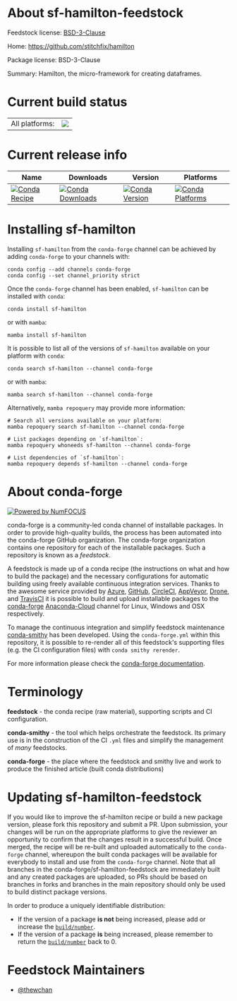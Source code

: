About sf-hamilton-feedstock
===========================

Feedstock license: [BSD-3-Clause](https://github.com/conda-forge/sf-hamilton-feedstock/blob/main/LICENSE.txt)

Home: https://github.com/stitchfix/hamilton

Package license: BSD-3-Clause

Summary: Hamilton, the micro-framework for creating dataframes.

Current build status
====================


<table><tr><td>All platforms:</td>
    <td>
      <a href="https://dev.azure.com/conda-forge/feedstock-builds/_build/latest?definitionId=14891&branchName=main">
        <img src="https://dev.azure.com/conda-forge/feedstock-builds/_apis/build/status/sf-hamilton-feedstock?branchName=main">
      </a>
    </td>
  </tr>
</table>

Current release info
====================

| Name | Downloads | Version | Platforms |
| --- | --- | --- | --- |
| [![Conda Recipe](https://img.shields.io/badge/recipe-sf--hamilton-green.svg)](https://anaconda.org/conda-forge/sf-hamilton) | [![Conda Downloads](https://img.shields.io/conda/dn/conda-forge/sf-hamilton.svg)](https://anaconda.org/conda-forge/sf-hamilton) | [![Conda Version](https://img.shields.io/conda/vn/conda-forge/sf-hamilton.svg)](https://anaconda.org/conda-forge/sf-hamilton) | [![Conda Platforms](https://img.shields.io/conda/pn/conda-forge/sf-hamilton.svg)](https://anaconda.org/conda-forge/sf-hamilton) |

Installing sf-hamilton
======================

Installing `sf-hamilton` from the `conda-forge` channel can be achieved by adding `conda-forge` to your channels with:

```
conda config --add channels conda-forge
conda config --set channel_priority strict
```

Once the `conda-forge` channel has been enabled, `sf-hamilton` can be installed with `conda`:

```
conda install sf-hamilton
```

or with `mamba`:

```
mamba install sf-hamilton
```

It is possible to list all of the versions of `sf-hamilton` available on your platform with `conda`:

```
conda search sf-hamilton --channel conda-forge
```

or with `mamba`:

```
mamba search sf-hamilton --channel conda-forge
```

Alternatively, `mamba repoquery` may provide more information:

```
# Search all versions available on your platform:
mamba repoquery search sf-hamilton --channel conda-forge

# List packages depending on `sf-hamilton`:
mamba repoquery whoneeds sf-hamilton --channel conda-forge

# List dependencies of `sf-hamilton`:
mamba repoquery depends sf-hamilton --channel conda-forge
```


About conda-forge
=================

[![Powered by
NumFOCUS](https://img.shields.io/badge/powered%20by-NumFOCUS-orange.svg?style=flat&colorA=E1523D&colorB=007D8A)](https://numfocus.org)

conda-forge is a community-led conda channel of installable packages.
In order to provide high-quality builds, the process has been automated into the
conda-forge GitHub organization. The conda-forge organization contains one repository
for each of the installable packages. Such a repository is known as a *feedstock*.

A feedstock is made up of a conda recipe (the instructions on what and how to build
the package) and the necessary configurations for automatic building using freely
available continuous integration services. Thanks to the awesome service provided by
[Azure](https://azure.microsoft.com/en-us/services/devops/), [GitHub](https://github.com/),
[CircleCI](https://circleci.com/), [AppVeyor](https://www.appveyor.com/),
[Drone](https://cloud.drone.io/welcome), and [TravisCI](https://travis-ci.com/)
it is possible to build and upload installable packages to the
[conda-forge](https://anaconda.org/conda-forge) [Anaconda-Cloud](https://anaconda.org/)
channel for Linux, Windows and OSX respectively.

To manage the continuous integration and simplify feedstock maintenance
[conda-smithy](https://github.com/conda-forge/conda-smithy) has been developed.
Using the ``conda-forge.yml`` within this repository, it is possible to re-render all of
this feedstock's supporting files (e.g. the CI configuration files) with ``conda smithy rerender``.

For more information please check the [conda-forge documentation](https://conda-forge.org/docs/).

Terminology
===========

**feedstock** - the conda recipe (raw material), supporting scripts and CI configuration.

**conda-smithy** - the tool which helps orchestrate the feedstock.
                   Its primary use is in the construction of the CI ``.yml`` files
                   and simplify the management of *many* feedstocks.

**conda-forge** - the place where the feedstock and smithy live and work to
                  produce the finished article (built conda distributions)


Updating sf-hamilton-feedstock
==============================

If you would like to improve the sf-hamilton recipe or build a new
package version, please fork this repository and submit a PR. Upon submission,
your changes will be run on the appropriate platforms to give the reviewer an
opportunity to confirm that the changes result in a successful build. Once
merged, the recipe will be re-built and uploaded automatically to the
`conda-forge` channel, whereupon the built conda packages will be available for
everybody to install and use from the `conda-forge` channel.
Note that all branches in the conda-forge/sf-hamilton-feedstock are
immediately built and any created packages are uploaded, so PRs should be based
on branches in forks and branches in the main repository should only be used to
build distinct package versions.

In order to produce a uniquely identifiable distribution:
 * If the version of a package **is not** being increased, please add or increase
   the [``build/number``](https://docs.conda.io/projects/conda-build/en/latest/resources/define-metadata.html#build-number-and-string).
 * If the version of a package **is** being increased, please remember to return
   the [``build/number``](https://docs.conda.io/projects/conda-build/en/latest/resources/define-metadata.html#build-number-and-string)
   back to 0.

Feedstock Maintainers
=====================

* [@thewchan](https://github.com/thewchan/)

